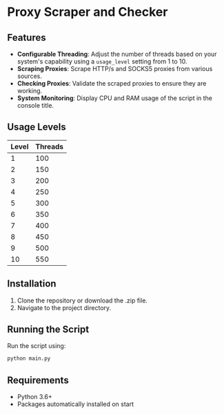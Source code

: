 
# Proxy Scraper and Checker

## Features

- **Configurable Threading**: Adjust the number of threads based on your system's capability using a `usage_level` setting from 1 to 10.
- **Scraping Proxies**: Scrape HTTP/s and SOCKS5 proxies from various sources.
- **Checking Proxies**: Validate the scraped proxies to ensure they are working.
- **System Monitoring**: Display CPU and RAM usage of the script in the console title.

## Usage Levels

| Level | Threads |
|-------|---------|
| 1     | 100     |
| 2     | 150     |
| 3     | 200     |
| 4     | 250     |
| 5     | 300     |
| 6     | 350     |
| 7     | 400     |
| 8     | 450     |
| 9     | 500     |
| 10    | 550     |

## Installation

1. Clone the repository or download the .zip file.
2. Navigate to the project directory.

## Running the Script

Run the script using:

```bash
python main.py
```

## Requirements

- Python 3.6+
- Packages automatically installed on start
